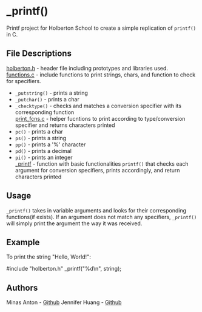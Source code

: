 # _printf()
Printf project for Holberton School to create a simple replication of `printf()` in C. 

## File Descriptions
[holberton.h](holberton.h) - header file including prototypes and libraries used.   
[functions.c](functions.c) - include functions to print strings, chars, and function to check for specifiers.
* `_putstring()` - prints a string
* `_putchar()` - prints a char
* `_checktype()` - checks and matches a conversion specifier with its corresponding function  
[print_fcns.c](print_fcns.c) - helper fucntions to print according to type/conversion specifier and returns characters printed
* `pc()` - prints a char
* `ps()` - prints a string
* `pp()` - prints a '%' character
* `pd()` - prints a decimal
* `pi()` - prints an integer  
[_printf](_printf) - function with basic functionalities `printf()` that checks each argument for conversion specifiers, prints accordingly, and return characters printed

## Usage
`_printf()` takes in variable arguments and looks for their corresponding functions(if exists). If an argument does not match any specifiers, `_printf()` will simply print the argument the way it was received. 

## Example
To print the string "Hello, World!":

#include "holberton.h"
_printf("%d\\n", string);

## Authors
Minas Anton - [Github](https://github.com/MinasA1)
Jennifer Huang - [Github](https://github.com/jhuang10123)
